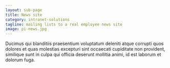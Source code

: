 ```yaml
---
layout: sub-page
title: News site
category: intranet-solutions
tagline: mailing lists to a real employee news site
image: pi-news.jpg
---
```


Ducimus qui blanditiis praesentium voluptatum deleniti atque corrupti quos dolores et quas molestias excepturi sint occaecati cupiditate non provident, similique sunt in culpa qui officia deserunt mollitia animi, id est laborum et dolorum fuga.